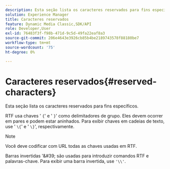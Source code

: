 ```yaml
---
description: Esta seção lista os caracteres reservados para fins específicos.
solution: Experience Manager
title: Caracteres reservados
feature: Dynamic Media Classic,SDK/API
role: Developer,User
exl-id: 76483f3f-f98b-471d-9c5d-49fa22eaf8a3
source-git-commit: 206e4643e3926cb85b4be2189743578f88180be7
workflow-type: tm+mt
source-wordcount: '75'
ht-degree: 0%

---
```


# Caracteres reservados{#reserved-characters}

Esta seção lista os caracteres reservados para fins específicos.

RTF usa chaves &#39; `{`&#39; e &#39; `}`&#39; como delimitadores de grupo. Eles devem ocorrer em pares e podem estar aninhados. Para exibir chaves em cadeias de texto, use &#39; `\{`&#39; e &#39; `\}`&#39;, respectivamente.

>[!NOTE]
>
>Você deve codificar com URL todas as chaves usadas em RTF.

Barras invertidas &#39;\&#39; são usadas para introduzir comandos RTF e palavras-chave. Para exibir uma barra invertida, use `'\\'`.
